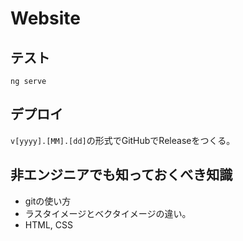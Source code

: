 # Website

## テスト

```shell
ng serve
```

## デプロイ

`v[yyyy].[MM].[dd]`の形式でGitHubでReleaseをつくる。

## 非エンジニアでも知っておくべき知識

- gitの使い方
- ラスタイメージとベクタイメージの違い。
- HTML, CSS
